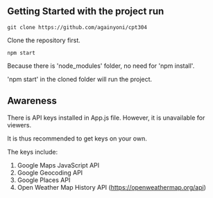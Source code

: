 ## Getting Started with the project run
`git clone https://github.com/againyoni/cpt304`

Clone the repository first.

`npm start`

Because there is 'node_modules' folder, no need for 'npm install'.

'npm start' in the cloned folder will run the project.

## Awareness
There is API keys installed in App.js file. However, it is unavailable for viewers.

It is thus recommended to get keys on your own.

The keys include:
  1. Google Maps JavaScript API
  2. Google Geocoding API
  3. Google Places API
  4. Open Weather Map History API (https://openweathermap.org/api)
